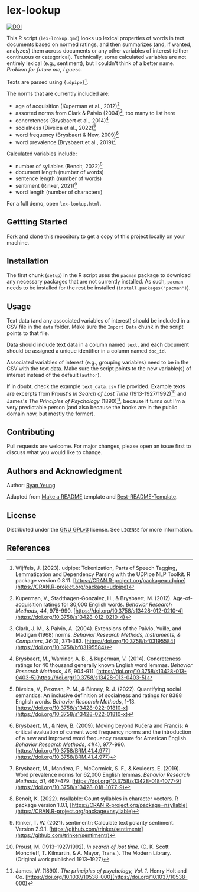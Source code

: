 # **lex-lookup**

[![DOI](https://zenodo.org/badge/607434376.svg)](https://zenodo.org/badge/latestdoi/607434376)

This R script (`lex-lookup.qmd`) looks up lexical properties of words in text documents based on normed ratings, and then summarizes (and, if wanted, analyzes) them across documents or any other variables of interest (either continuous or categorical). Technically, some calculated variables are not entirely lexical (e.g., sentiment), but I couldn't think of a better name. *Problem for future me, I guess.*

Texts are parsed using `{udpipe}`[^wijffels2023].

The norms that are currently included are:

* age of acquisition (Kuperman et al., 2012)[^kuperman2012]
* assorted norms from Clark & Paivio (2004)[^clarkpaivio2004], too many to list here
* concreteness (Brysbaert et al., 2014)[^brysbaert2014]
* socialness (Diveica et al., 2022)[^diveica2022]
* word frequency (Brysbaert & New, 2009)[^brysbaertnew2009]
* word prevalence (Brysbaert et al., 2019)[^brysbaert2019]

Calculated variables include:

* number of syllables (Benoit, 2022)[^benoit2022]
* document length (number of words)
* sentence length (number of words)
* sentiment (Rinker, 2021)[^rinker2021]
* word length (number of characters)

For a full demo, open `lex-lookup.html`.


## **Gettting Started**

[Fork](https://docs.github.com/en/get-started/quickstart/fork-a-repo) and [clone](https://docs.github.com/en/get-started/quickstart/fork-a-repo#cloning-your-forked-repository) this repository to get a copy of this project locally on your machine.


## **Installation**

The first chunk (`setup`) in the R script uses the `pacman` package to download any necessary packages that are not currently installed. As such, `pacman` needs to be installed for the rest be installed (`install.packages("pacman")`). 


## **Usage**

Text data (and any associated variables of interest) should be included in a CSV file in the `data` folder. Make sure the `Import Data` chunk in the script points to that file.

Data should include text data in a column named `text`, and each document should be assigned a unique identifier in a column named `doc_id`. 

Associated variables of interest (e.g., grouping variables) need to be in the CSV with the text data. Make sure the script points to the new variable(s) of interest instead of the default (`author`). 

If in doubt, check the example `text_data.csv` file provided. Example texts are excerpts from Proust's *In Search of Lost Time* (1913-1927/1992)[^proust1913-1927] and James's *The Principles of Psychology* (1890)[^james1890], because it turns out I'm a very predictable person (and also because the books are in the public domain now, but mostly the former).


## **Contributing**

Pull requests are welcome. For major changes, please open an issue first to discuss what you would like to change.


## **Authors and Acknowledgment**

Author: [Ryan Yeung](https://ryancyeung.github.io)

Adapted from [Make a README](https://www.makeareadme.com/) template and [Best-README-Template](https://github.com/othneildrew/Best-README-Template).


## **License**

Distributed under the [GNU GPLv3](https://www.gnu.org/licenses/gpl-3.0.en.html) license. See `LICENSE` for more information.


## **References**

[^benoit2022]: Benoit, K. (2022). nsyllable: Count syllables in character vectors. R package version 1.0.1, [https://CRAN.R-project.org/package=nsyllable](https://CRAN.R-project.org/package=nsyllable)
[^brysbaert2019]: Brysbaert, M., Mandera, P., McCormick, S. F., & Keuleers, E. (2019). Word prevalence norms for 62,000 English lemmas. *Behavior Research Methods*, *51*, 467-479. [https://doi.org/10.3758/s13428-018-1077-9](https://doi.org/10.3758/s13428-018-1077-9)
[^brysbaertnew2009]: Brysbaert, M., & New, B. (2009). Moving beyond Kučera and Francis: A critical evaluation of current word frequency norms and the introduction of a new and improved word frequency measure for American English. *Behavior Research Methods*, *41*(4), 977-990. [https://doi.org/10.3758/BRM.41.4.977](https://doi.org/10.3758/BRM.41.4.977)
[^brysbaert2014]: Brysbaert, M., Warriner, A. B., & Kuperman, V. (2014). Concreteness ratings for 40 thousand generally known English word lemmas. *Behavior Research Methods*, *46*, 904-911. [https://doi.org/10.3758/s13428-013-0403-5](https://doi.org/10.3758/s13428-013-0403-5)
[^clarkpaivio2004]: Clark, J. M., & Paivio, A. (2004). Extensions of the Paivio, Yuille, and Madigan (1968) norms. *Behavior Research Methods, Instruments, & Computers*, *36*(3), 371-383. [https://doi.org/10.3758/bf03195584](https://doi.org/10.3758/bf03195584)
[^diveica2022]: Diveica, V., Pexman, P. M., & Binney, R. J. (2022). Quantifying social semantics: An inclusive definition of socialness and ratings for 8388 English words. *Behavior Research Methods*, 1-13. [https://doi.org/10.3758/s13428-022-01810-x](https://doi.org/10.3758/s13428-022-01810-x)
[^james1890]: James, W. (1890). *The principles of psychology, Vol. 1.* Henry Holt and Co. [https://doi.org/10.1037/10538-000](https://doi.org/10.1037/10538-000)
[^kuperman2012]: Kuperman, V., Stadthagen-Gonzalez, H., & Brysbaert, M. (2012). Age-of-acquisition ratings for 30,000 English words. *Behavior Research Methods*, *44*, 978-990. [https://doi.org/10.3758/s13428-012-0210-4](https://doi.org/10.3758/s13428-012-0210-4)
[^proust1913-1927]: Proust, M. (1913–1927/1992). *In search of lost time.* (C. K. Scott Moncrieff, T. Kilmartin, & A. Mayor, Trans.). The Modern Library. (Original work published 1913–1927)
[^rinker2021]: Rinker, T. W. (2021). sentimentr: Calculate text polarity sentiment. Version 2.9.1. [https://github.com/trinker/sentimentr](https://github.com/trinker/sentimentr)
[^wijffels2023]: Wijffels, J. (2023). udpipe: Tokenization, Parts of Speech Tagging, Lemmatization and Dependency Parsing with the UDPipe NLP Toolkit. R package version 0.8.11. [https://CRAN.R-project.org/package=udpipe](https://CRAN.R-project.org/package=udpipe)